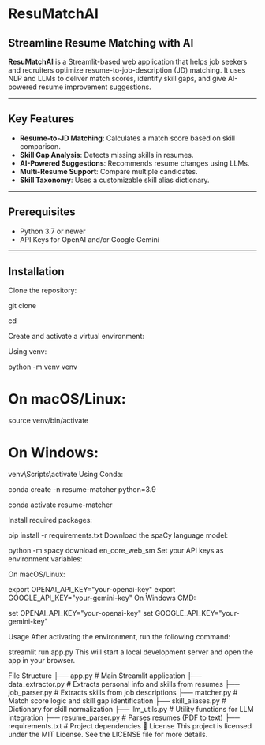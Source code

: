 #  ResuMatchAI

## Streamline Resume Matching with AI

**ResuMatchAI** is a Streamlit-based web application that helps job seekers and recruiters optimize resume-to-job-description (JD) matching. It uses NLP and LLMs to deliver match scores, identify skill gaps, and give AI-powered resume improvement suggestions.

---

##  Key Features

- **Resume-to-JD Matching**: Calculates a match score based on skill comparison.
- **Skill Gap Analysis**: Detects missing skills in resumes.
- **AI-Powered Suggestions**: Recommends resume changes using LLMs.
- **Multi-Resume Support**: Compare multiple candidates.
- **Skill Taxonomy**: Uses a customizable skill alias dictionary.

---

##  Prerequisites

- Python 3.7 or newer
- API Keys for OpenAI and/or Google Gemini

---

##  Installation

Clone the repository:


git clone <your-repository-url>

cd <your-repository-name>

Create and activate a virtual environment:

Using venv:

python -m venv venv
# On macOS/Linux:
source venv/bin/activate
# On Windows:
venv\Scripts\activate
Using Conda:

conda create -n resume-matcher python=3.9

conda activate resume-matcher

Install required packages:

pip install -r requirements.txt
Download the spaCy language model:

python -m spacy download en_core_web_sm
Set your API keys as environment variables:

On macOS/Linux:

export OPENAI_API_KEY="your-openai-key"
export GOOGLE_API_KEY="your-gemini-key"
On Windows CMD:


set OPENAI_API_KEY="your-openai-key"
set GOOGLE_API_KEY="your-gemini-key"

Usage
After activating the environment, run the following command:

streamlit run app.py
This will start a local development server and open the app in your browser.

 File Structure
├── app.py               # Main Streamlit application
├── data_extractor.py    # Extracts personal info and skills from resumes
├── job_parser.py        # Extracts skills from job descriptions
├── matcher.py           # Match score logic and skill gap identification
├── skill_aliases.py     # Dictionary for skill normalization
├── llm_utils.py         # Utility functions for LLM integration
├── resume_parser.py     # Parses resumes (PDF to text)
├── requirements.txt     # Project dependencies
📄 License
This project is licensed under the MIT License.
See the LICENSE file for more details.
